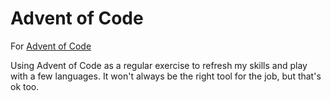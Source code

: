 # Advent of Code

For [Advent of Code](http://adventofcode.com/)

Using Advent of Code as a regular exercise to refresh my skills and play with a few languages. It won't always be the right tool for the job, but that's ok
too.